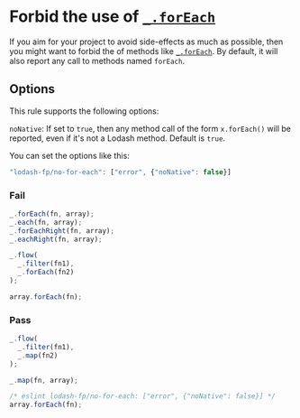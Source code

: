 # Forbid the use of [`_.forEach`]

If you aim for your project to avoid side-effects as much as possible, then you might want to forbid the of methods like [`_.forEach`]. By default, it will also report any call to methods named `forEach`.

## Options

This rule supports the following options:

`noNative`: If set to `true`, then any method call of the form `x.forEach()` will be reported, even if it's not a Lodash method. Default is `true`.

You can set the options like this:

```js
"lodash-fp/no-for-each": ["error", {"noNative": false}]
```

### Fail

```js
_.forEach(fn, array);
_.each(fn, array);
_.forEachRight(fn, array);
_.eachRight(fn, array);

_.flow(
  _.filter(fn1),
  _.forEach(fn2)
);

array.forEach(fn);
```

### Pass

```js
_.flow(
  _.filter(fn1),
  _.map(fn2)
);

_.map(fn, array);

/* eslint lodash-fp/no-for-each: ["error", {"noNative": false}] */
array.forEach(fn);
```

[`_.forEach`]: (https://lodash.com/docs#forEach)
